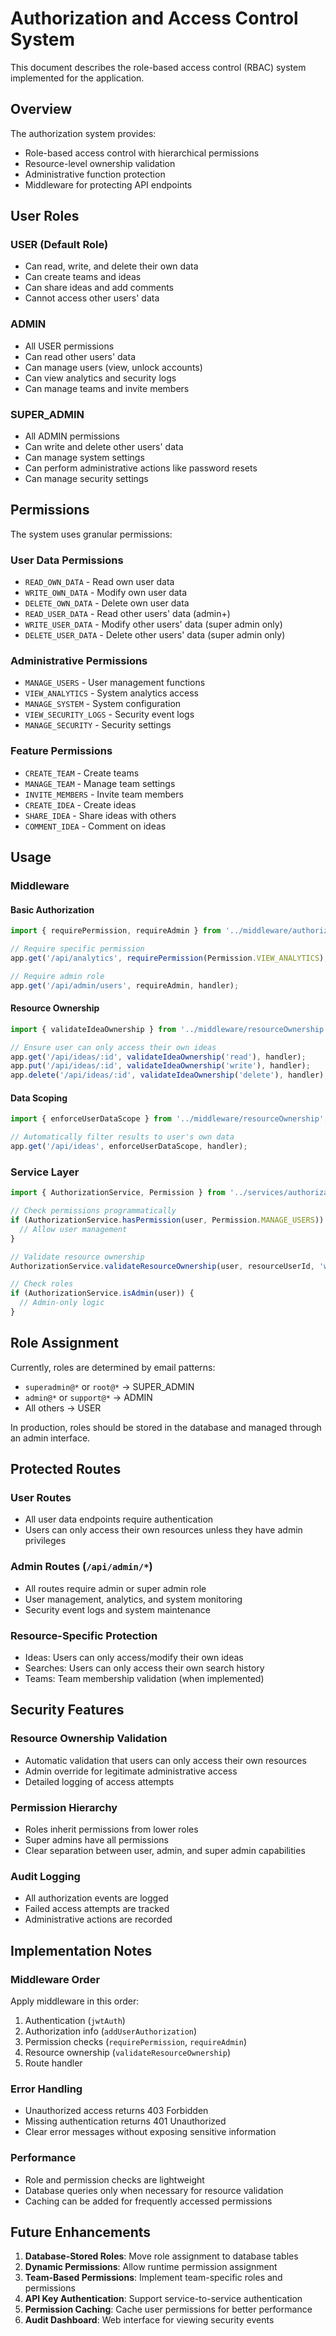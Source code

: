 # Authorization and Access Control System

This document describes the role-based access control (RBAC) system implemented for the application.

## Overview

The authorization system provides:
- Role-based access control with hierarchical permissions
- Resource-level ownership validation
- Administrative function protection
- Middleware for protecting API endpoints

## User Roles

### USER (Default Role)
- Can read, write, and delete their own data
- Can create teams and ideas
- Can share ideas and add comments
- Cannot access other users' data

### ADMIN
- All USER permissions
- Can read other users' data
- Can manage users (view, unlock accounts)
- Can view analytics and security logs
- Can manage teams and invite members

### SUPER_ADMIN
- All ADMIN permissions
- Can write and delete other users' data
- Can manage system settings
- Can perform administrative actions like password resets
- Can manage security settings

## Permissions

The system uses granular permissions:

### User Data Permissions
- `READ_OWN_DATA` - Read own user data
- `WRITE_OWN_DATA` - Modify own user data
- `DELETE_OWN_DATA` - Delete own user data
- `READ_USER_DATA` - Read other users' data (admin+)
- `WRITE_USER_DATA` - Modify other users' data (super admin only)
- `DELETE_USER_DATA` - Delete other users' data (super admin only)

### Administrative Permissions
- `MANAGE_USERS` - User management functions
- `VIEW_ANALYTICS` - System analytics access
- `MANAGE_SYSTEM` - System configuration
- `VIEW_SECURITY_LOGS` - Security event logs
- `MANAGE_SECURITY` - Security settings

### Feature Permissions
- `CREATE_TEAM` - Create teams
- `MANAGE_TEAM` - Manage team settings
- `INVITE_MEMBERS` - Invite team members
- `CREATE_IDEA` - Create ideas
- `SHARE_IDEA` - Share ideas with others
- `COMMENT_IDEA` - Comment on ideas

## Usage

### Middleware

#### Basic Authorization
```typescript
import { requirePermission, requireAdmin } from '../middleware/authorization';

// Require specific permission
app.get('/api/analytics', requirePermission(Permission.VIEW_ANALYTICS), handler);

// Require admin role
app.get('/api/admin/users', requireAdmin, handler);
```

#### Resource Ownership
```typescript
import { validateIdeaOwnership } from '../middleware/resourceOwnership';

// Ensure user can only access their own ideas
app.get('/api/ideas/:id', validateIdeaOwnership('read'), handler);
app.put('/api/ideas/:id', validateIdeaOwnership('write'), handler);
app.delete('/api/ideas/:id', validateIdeaOwnership('delete'), handler);
```

#### Data Scoping
```typescript
import { enforceUserDataScope } from '../middleware/resourceOwnership';

// Automatically filter results to user's own data
app.get('/api/ideas', enforceUserDataScope, handler);
```

### Service Layer

```typescript
import { AuthorizationService, Permission } from '../services/authorizationService';

// Check permissions programmatically
if (AuthorizationService.hasPermission(user, Permission.MANAGE_USERS)) {
  // Allow user management
}

// Validate resource ownership
AuthorizationService.validateResourceOwnership(user, resourceUserId, 'write');

// Check roles
if (AuthorizationService.isAdmin(user)) {
  // Admin-only logic
}
```

## Role Assignment

Currently, roles are determined by email patterns:
- `superadmin@*` or `root@*` → SUPER_ADMIN
- `admin@*` or `support@*` → ADMIN
- All others → USER

In production, roles should be stored in the database and managed through an admin interface.

## Protected Routes

### User Routes
- All user data endpoints require authentication
- Users can only access their own resources unless they have admin privileges

### Admin Routes (`/api/admin/*`)
- All routes require admin or super admin role
- User management, analytics, and system monitoring
- Security event logs and system maintenance

### Resource-Specific Protection
- Ideas: Users can only access/modify their own ideas
- Searches: Users can only access their own search history
- Teams: Team membership validation (when implemented)

## Security Features

### Resource Ownership Validation
- Automatic validation that users can only access their own resources
- Admin override for legitimate administrative access
- Detailed logging of access attempts

### Permission Hierarchy
- Roles inherit permissions from lower roles
- Super admins have all permissions
- Clear separation between user, admin, and super admin capabilities

### Audit Logging
- All authorization events are logged
- Failed access attempts are tracked
- Administrative actions are recorded

## Implementation Notes

### Middleware Order
Apply middleware in this order:
1. Authentication (`jwtAuth`)
2. Authorization info (`addUserAuthorization`)
3. Permission checks (`requirePermission`, `requireAdmin`)
4. Resource ownership (`validateResourceOwnership`)
5. Route handler

### Error Handling
- Unauthorized access returns 403 Forbidden
- Missing authentication returns 401 Unauthorized
- Clear error messages without exposing sensitive information

### Performance
- Role and permission checks are lightweight
- Database queries only when necessary for resource validation
- Caching can be added for frequently accessed permissions

## Future Enhancements

1. **Database-Stored Roles**: Move role assignment to database tables
2. **Dynamic Permissions**: Allow runtime permission assignment
3. **Team-Based Permissions**: Implement team-specific roles and permissions
4. **API Key Authentication**: Support service-to-service authentication
5. **Permission Caching**: Cache user permissions for better performance
6. **Audit Dashboard**: Web interface for viewing security events